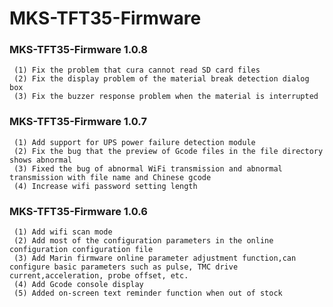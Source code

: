 # MKS-TFT35-Firmware

### MKS-TFT35-Firmware 1.0.8

     (1) Fix the problem that cura cannot read SD card files
     (2) Fix the display problem of the material break detection dialog box
     (3) Fix the buzzer response problem when the material is interrupted

### MKS-TFT35-Firmware 1.0.7

     (1) Add support for UPS power failure detection module
     (2) Fix the bug that the preview of Gcode files in the file directory shows abnormal
     (3) Fixed the bug of abnormal WiFi transmission and abnormal transmission with file name and Chinese gcode
     (4) Increase wifi password setting length
     
### MKS-TFT35-Firmware 1.0.6
     (1) Add wifi scan mode
     (2) Add most of the configuration parameters in the online configuration configuration file
     (3) Add Marin firmware online parameter adjustment function,can configure basic parameters such as pulse, TMC drive current,acceleration, probe offset, etc.
     (4) Add Gcode console display
     (5) Added on-screen text reminder function when out of stock
